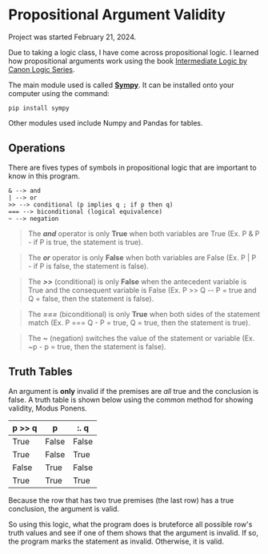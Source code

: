 # Propositional Argument Validity

Project was started February 21, 2024.

Due to taking a logic class, I have come across propositional logic. I learned how propositional arguments work using the book [Intermediate Logic by Canon Logic Series](https://www.amazon.com/Intermediate-Logic-Student-Canon/dp/1591281660). 

The main module used is called **[Sympy](https://www.sympy.org/en/index.html)**. It can be installed onto your computer using the command:
```
pip install sympy
```
Other modules used include Numpy and Pandas for tables.

## Operations

There are fives types of symbols in propositional logic that are important to know in this program.

```
& --> and
| --> or
>> --> conditional (p implies q ; if p then q)
=== --> biconditional (logical equivalence)
~ --> negation
```

>The ***and*** operator is only **True** when both variables are True (Ex. P & P - if P is true, the statement is true).

>The ***or*** operator is only **False** when both variables are False (Ex. P | P - if P is false, the statement is false).

>The ***>>*** (conditional) is only **False** when the antecedent variable is True and the consequent variable is False (Ex. P >> Q -- P = true and Q = false, then the statement is false).

> The ***===*** (biconditional) is only **True** when both sides of the statement match (Ex. P === Q - P = true, Q = true, then the statement is true).

> The ***~*** (negation) switches the value of the statement or variable (Ex. ~p - p = true, then the statement is false).

## Truth Tables

An argument is **only** invalid if the premises are *all* true and the conclusion is false. A truth table is shown below using the common method for showing validity, Modus Ponens.

| p >> q  | p | :. q |
| ---- | ---- | ------ |
| True  | False  | False |
| True  | False  | True  |
| False | True   | False |
| True  | True   | True  |

Because the row that has two true premises (the last row) has a true conclusion, the argument is valid. 

So using this logic, what the program does is bruteforce all possible row's truth values and see if one of them shows that the argument is invalid. If so, the program marks the statement as invalid. Otherwise, it is valid.
